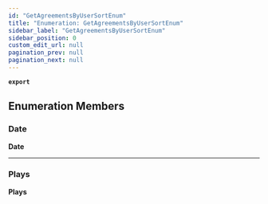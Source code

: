 ```yaml
---
id: "GetAgreementsByUserSortEnum"
title: "Enumeration: GetAgreementsByUserSortEnum"
sidebar_label: "GetAgreementsByUserSortEnum"
sidebar_position: 0
custom_edit_url: null
pagination_prev: null
pagination_next: null
---
```


**`export`**

## Enumeration Members

### Date

 **Date**

___

### Plays

 **Plays**

